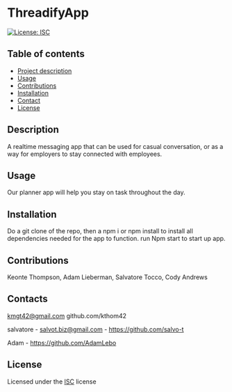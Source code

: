 # ThreadifyApp

[![License: ISC](https://img.shields.io/badge/License-ISC-blue.svg)](https://opensource.org/licenses/ISC)

## Table of contents

- [Project description](#Description)
- [Usage](#usage)
- [Contributions](#Contributions)
- [Installation](#Installation)
- [Contact](#Contact)
- [License](#License)

## Description

A realtime messaging app that can be used for casual conversation, or as a way for employers to stay connected with employees.

## Usage

Our planner app will help you stay on task throughout the day.

## Installation

Do a git clone of the repo, then a npm i or npm install to install all dependencies needed for the app to function. run Npm start to start up app.

## Contributions

Keonte Thompson, Adam Lieberman, Salvatore Tocco, Cody Andrews

## Contacts

kmgt42@gmail.com
github.com/kthom42

salvatore - 
salvot.biz@gmail.com -
https://github.com/salvo-t

Adam - https://github.com/AdamLebo

## License

Licensed under the [ISC](https://choosealicense.com/licenses/isc/) license
